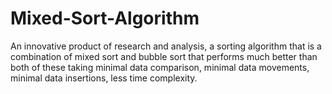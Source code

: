 # Mixed-Sort-Algorithm
An innovative product of research and analysis, a sorting algorithm that is a combination of mixed sort and bubble sort that performs much better than both of these taking minimal data comparison, minimal data movements, minimal data insertions, less time complexity.

